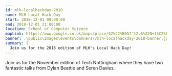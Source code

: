 ```yaml
---
id: mlh-localhackday-2018
name: MLH Local Hack Day
start: 2018-12-01 09:00:00
end: 2018-12-01 21:00:00
location: School of Computer Science
mapLink: https://www.google.co.uk/maps/place/52%C2%B057'12.6%22N+1%C2%B011'14.1%22W/@52.953488,-1.1877845,17.15z/data=!3m1!4b1!4m6!3m5!1s0x0:0x0!7e2!8m2!3d52.9534883!4d-1.1872358
banner: .\public\images\events\banners\/mlh-localhackday-2018-banner.jpg
summary: |
  Join us for the 2018 edition of MLH's Local Hack Day!
---
```


Join us for the November edition of Tech Nottingham where they have two fantastic talks from Dylan Beattie and Seren Davies.
